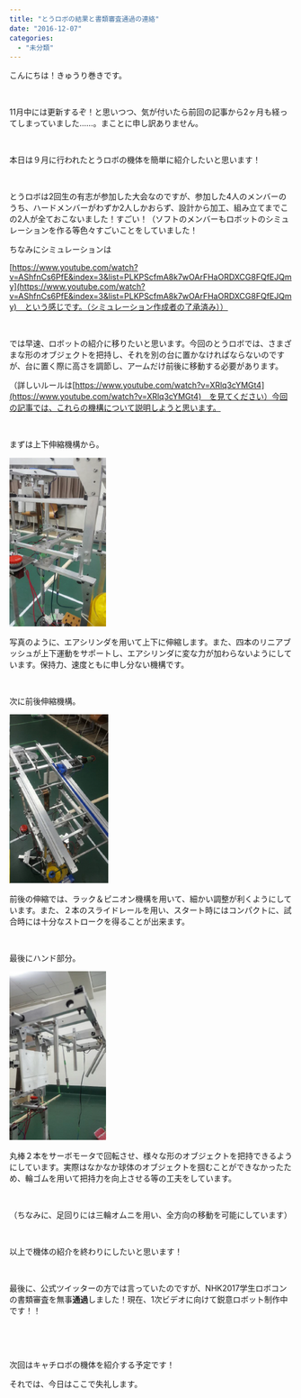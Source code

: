 ```yaml
---
title: "とうロボの結果と書類審査通過の連絡"
date: "2016-12-07"
categories: 
  - "未分類"
---
```


こんにちは！きゅうり巻きです。

 

11月中には更新するぞ！と思いつつ、気が付いたら前回の記事から2ヶ月も経ってしまっていました……。まことに申し訳ありません。

 

本日は９月に行われたとうロボの機体を簡単に紹介したいと思います！

 

とうロボは2回生の有志が参加した大会なのですが、参加した4人のメンバーのうち、ハードメンバーがわずか2人しかおらず、設計から加工、組み立てまでこの2人が全ておこないました！すごい！（ソフトのメンバーもロボットのシミュレーションを作る等色々すごいことをしていました！

ちなみにシミュレーションは

[https://www.youtube.com/watch?v=AShfnCs6PfE&index=3&list=PLKPScfmA8k7wOArFHaORDXCG8FQfEJQmy](https://www.youtube.com/watch?v=AShfnCs6PfE&index=3&list=PLKPScfmA8k7wOArFHaORDXCG8FQfEJQmy)　という感じです。（シミュレーション作成者の了承済み））

 

では早速、ロボットの紹介に移りたいと思います。今回のとうロボでは、さまざまな形のオブジェクトを把持し、それを別の台に置かなければならないのですが、台に置く際に高さを調節し、アームだけ前後に移動する必要があります。

（詳しいルールは[https://www.youtube.com/watch?v=XRlq3cYMGt4](https://www.youtube.com/watch?v=XRlq3cYMGt4)　を見てください）今回の記事では、これらの機構について説明しようと思います。

 

まずは上下伸縮機構から。

[![%e4%b8%8a%e6%98%87%e6%a9%9f%e6%a7%8b](images/a4ae67e3b6fb908c541def47c5997c88-172x300.png)](http://www.fortefibre.net/blog/wp-content/uploads/2016/12/a4ae67e3b6fb908c541def47c5997c88.png)

写真のように、エアシリンダを用いて上下に伸縮します。また、四本のリニアブッシュが上下運動をサポートし、エアシリンダに変な力が加わらないようにしています。保持力、速度ともに申し分ない機構です。

 

次に前後伸縮機構。

[![%e5%89%8d%e5%be%8c%e6%a9%9f%e6%a7%8b](images/2e9bb5083716d7117b60c012754e9763-176x300.png)](http://www.fortefibre.net/blog/wp-content/uploads/2016/12/2e9bb5083716d7117b60c012754e9763.png)

前後の伸縮では、ラック＆ピニオン機構を用いて、細かい調整が利くようにしています。また、２本のスライドレールを用い、スタート時にはコンパクトに、試合時には十分なストロークを得ることが出来ます。

 

最後にハンド部分。

[![%e3%83%8f%e3%83%b3%e3%83%89](images/844c3884ca3eaf87ff9c8d0bab824e44-172x300.png)](http://www.fortefibre.net/blog/wp-content/uploads/2016/12/844c3884ca3eaf87ff9c8d0bab824e44.png)

丸棒２本をサーボモータで回転させ、様々な形のオブジェクトを把持できるようにしています。実際はなかなか球体のオブジェクトを掴むことができなかったため、輪ゴムを用いて把持力を向上させる等の工夫をしています。

 

（ちなみに、足回りには三輪オムニを用い、全方向の移動を可能にしています）

 

以上で機体の紹介を終わりにしたいと思います！

 

最後に、公式ツイッターの方では言っていたのですが、NHK2017学生ロボコンの書類審査を無事**通過**しました！現在、1次ビデオに向けて鋭意ロボット制作中です！！

 

 

次回はキャチロボの機体を紹介する予定です！

それでは、今日はここで失礼します。
